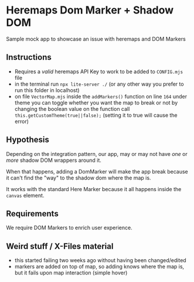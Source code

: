 # Heremaps Dom Marker + Shadow DOM

Sample mock app to showcase an issue with heremaps and DOM Markers

## Instructions
- Requires a *valid* heremaps API Key to work to be added to `CONFIG.mjs` file
- in the terminal run `npx lite-server ./` (or any other way you prefer to run this folder in localhost)
- on file `VectorMap.mjs` inside the `addMarkers()` function on line `164` under theme you can toggle whether you want the map to break or not by changing the boolean value on the function call `this.getCustomTheme(true||false);` (setting it to true will cause the error) 

## Hypothesis
Depending on the integration pattern, our app, may or may not have *one* or *more* shadow DOM wrappers around it.

When that happens, adding a DomMarker will make the app break because it can't find the "way" to the shadow dom where the map is.

It works with the standard Here Marker because it all happens inside the `canvas` element.

## Requirements
We require DOM Markers to enrich user experience.

## Weird stuff / X-Files material
- this started failing two weeks ago without having been changed/edited
- markers are added on top of map, so adding knows where the map is, but it fails upon map interaction (simple hover)
